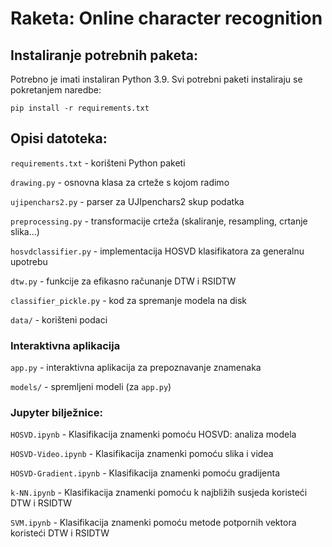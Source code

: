 # Raketa: Online character recognition

## Instaliranje potrebnih paketa:

Potrebno je imati instaliran Python 3.9. Svi potrebni paketi instaliraju se pokretanjem naredbe:
```
pip install -r requirements.txt
```
## Opisi datoteka:

`requirements.txt` - korišteni Python paketi

`drawing.py` - osnovna klasa za crteže s kojom radimo

`ujipenchars2.py` - parser za UJIpenchars2 skup podatka

`preprocessing.py` - transformacije crteža (skaliranje, resampling, crtanje slika...)

`hosvdclassifier.py` - implementacija HOSVD klasifikatora za generalnu upotrebu

`dtw.py` - funkcije za efikasno računanje DTW i RSIDTW

`classifier_pickle.py` - kod za spremanje modela na disk

`data/` - korišteni podaci

### Interaktivna aplikacija

`app.py` - interaktivna aplikacija za prepoznavanje znamenaka

`models/` - spremljeni modeli (za `app.py`)

### Jupyter bilježnice:

`HOSVD.ipynb` - Klasifikacija znamenki pomoću HOSVD: analiza modela

`HOSVD-Video.ipynb` - Klasifikacija znamenki pomoću slika i videa

`HOSVD-Gradient.ipynb` - Klasifikacija znamenki pomoću gradijenta

`k-NN.ipynb` - Klasifikacija znamenki pomoću k najbližih susjeda koristeći DTW i RSIDTW

`SVM.ipynb` - Klasifikacija znamenki pomoću metode potpornih vektora koristeći DTW i RSIDTW
